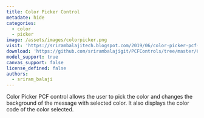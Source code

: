 ```yaml
---
title: Color Picker Control
metadate: hide
categories:
  - color
  - picker
image: /assets/images/colorpicker.png
visit: 'https://srirambalajitech.blogspot.com/2019/06/color-picker-pcf-control.html'
download: 'https://github.com/srirambalajigit/PCFControls/tree/master/ColorPicker'
model_support: true
canvas_support: false
license_defined: false
authors:
  - sriram_balaji
---
```


Color Picker PCF control allows the user to pick the color and changes the background of the message with selected color. It also displays the color code of the color selected.
